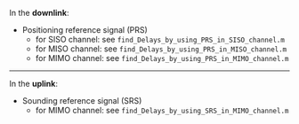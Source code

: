 In the **downlink**:
- Positioning reference signal (PRS)
  + for SISO channel: see `find_Delays_by_using_PRS_in_SISO_channel.m`
  + for MISO channel: see `find_Delays_by_using_PRS_in_MISO_channel.m`
  + for MIMO channel: see `find_Delays_by_using_PRS_in_MIMO_channel.m`

---
In the **uplink**:
- Sounding reference signal (SRS)
  + for MIMO channel: see ``find_Delays_by_using_SRS_in_MIMO_channel.m``
